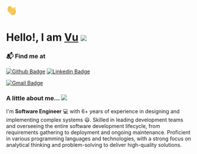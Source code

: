 <img width="30px" margin="0px" src="https://raw.githubusercontent.com/ABSphreak/ABSphreak/master/gifs/Hi.gif">
<h1>Hello!, I am <a href="https://github.com/vudc">Vu</a> <img height="30px" src="https://emojis.slackmojis.com/emojis/images/1531849430/4246/blob-sunglasses.gif?1531849430"></h1>
</h1>

### 📬 Find me at
[![Github Badge](http://img.shields.io/badge/-Github-black?style=flat-square&logo=github&link=https://github.com/vudc)](https://github.com/vudc/) 
[![Linkedin Badge](https://img.shields.io/badge/-LinkedIn-blue?style=flat-square&logo=Linkedin&logoColor=white&link=https://www.linkedin.com/in/duong-cong-vu-69673b15b/)](https://www.linkedin.com/in/duong-cong-vu-69673b15b/)
<!-- [![Hackerrank Badge](https://img.shields.io/badge/-Hackerrank-2EC866?style=flat-square&logo=HackerRank&logoColor=white&link=https://www.hackerrank.com/Defcon27)](https://www.hackerrank.com/vudc) -->

[![Gmail Badge](https://img.shields.io/badge/-Gmail-d14836?style=flat-square&logo=Gmail&logoColor=white&link=dcongvu307@gmail.com)](mailto:dcongvu307@gmail.com)

### A little about me...  <img src="https://media.giphy.com/media/VgCDAzcKvsR6OM0uWg/giphy.gif" width="50"> 
I'm **Software Engineer** 💻 with 6+ years of experience in designing and implementing complex systems 😃. Skilled in leading development teams and overseeing the entire software development lifecycle, from requirements gathering to deployment and ongoing maintenance. Proficient in various programming languages and technologies, with a strong focus on analytical thinking and problem-solving to deliver high-quality solutions. <br/><br/>




